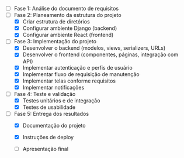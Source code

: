 - [ ] Fase 1: Análise do documento de requisitos
- [ ] Fase 2: Planeamento da estrutura do projeto
  - [x] Criar estrutura de diretórios
  - [x] Configurar ambiente Django (backend)
  - [x] Configurar ambiente React (frontend)
- [ ] Fase 3: Implementação do projeto
  - [x] Desenvolver o backend (modelos, views, serializers, URLs)
  - [x] Desenvolver o frontend (componentes, páginas, integração com API)
  - [x] Implementar autenticação e perfis de usuário
  - [x] Implementar fluxo de requisição de manutenção
  - [x] Implementar telas conforme requisitos
  - [x] Implementar notificações
- [ ] Fase 4: Teste e validação
  - [x] Testes unitários e de integração
  - [x] Testes de usabilidade
- [ ] Fase 5: Entrega dos resultados
  - [x] Documentação do projeto
  - [x] Instruções de deploy
  - [ ] Apresentação final



